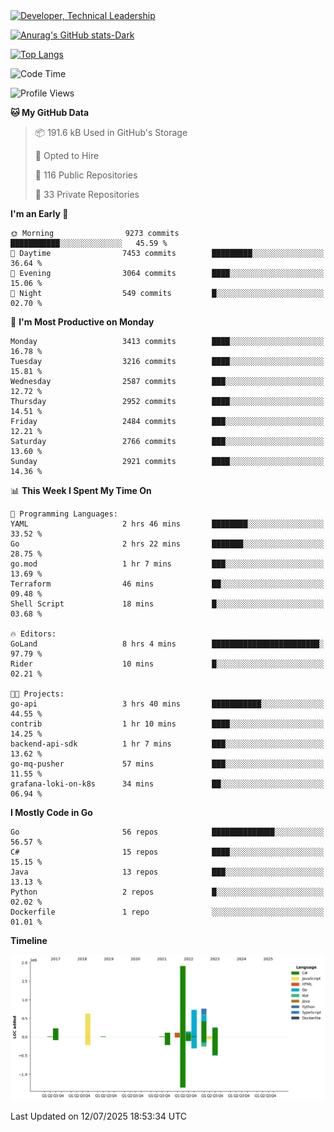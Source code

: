 <div>
  <a href="https://www.linkedin.com/in/arielpineiro/" target="_blank" rel="nofollow noopener noreferrer">
    <img src="https://img.shields.io/badge/-LinkedIn-%230077B5?style=for-the-badge&logo=linkedin&logoColor=white" alt="Developer, Technical Leadership" title="Ariel Piñeiro">
  </a>
</div>

[![Anurag's GitHub stats-Dark](https://github-readme-stats.vercel.app/api?username=arielsrv&show_icons=true&theme=dark#gh-dark-mode-only)](https://github.com/anuraghazra/github-readme-stats#gh-dark-mode-only)

[![Top Langs](https://github-readme-stats.vercel.app/api/top-langs/?username=arielsrv&layout=compact&langs_count=10&theme=dark#gh-dark-mode-only)](https://github.com/anuraghazra/github-readme-stats&theme=dark#gh-dark-mode-only)

<!--START_SECTION:waka-->
![Code Time](http://img.shields.io/badge/Code%20Time-1%2C349%20hrs%2054%20mins-blue)

![Profile Views](http://img.shields.io/badge/Profile%20Views-13-blue)

**🐱 My GitHub Data** 

> 📦 191.6 kB Used in GitHub's Storage 
 > 
> 💼 Opted to Hire
 > 
> 📜 116 Public Repositories 
 > 
> 🔑 33 Private Repositories 
 > 
**I'm an Early 🐤** 

```text
🌞 Morning                9273 commits        ███████████░░░░░░░░░░░░░░   45.59 % 
🌆 Daytime                7453 commits        █████████░░░░░░░░░░░░░░░░   36.64 % 
🌃 Evening                3064 commits        ████░░░░░░░░░░░░░░░░░░░░░   15.06 % 
🌙 Night                  549 commits         █░░░░░░░░░░░░░░░░░░░░░░░░   02.70 % 
```
📅 **I'm Most Productive on Monday** 

```text
Monday                   3413 commits        ████░░░░░░░░░░░░░░░░░░░░░   16.78 % 
Tuesday                  3216 commits        ████░░░░░░░░░░░░░░░░░░░░░   15.81 % 
Wednesday                2587 commits        ███░░░░░░░░░░░░░░░░░░░░░░   12.72 % 
Thursday                 2952 commits        ████░░░░░░░░░░░░░░░░░░░░░   14.51 % 
Friday                   2484 commits        ███░░░░░░░░░░░░░░░░░░░░░░   12.21 % 
Saturday                 2766 commits        ███░░░░░░░░░░░░░░░░░░░░░░   13.60 % 
Sunday                   2921 commits        ████░░░░░░░░░░░░░░░░░░░░░   14.36 % 
```


📊 **This Week I Spent My Time On** 

```text
💬 Programming Languages: 
YAML                     2 hrs 46 mins       ████████░░░░░░░░░░░░░░░░░   33.52 % 
Go                       2 hrs 22 mins       ███████░░░░░░░░░░░░░░░░░░   28.75 % 
go.mod                   1 hr 7 mins         ███░░░░░░░░░░░░░░░░░░░░░░   13.69 % 
Terraform                46 mins             ██░░░░░░░░░░░░░░░░░░░░░░░   09.48 % 
Shell Script             18 mins             █░░░░░░░░░░░░░░░░░░░░░░░░   03.68 % 

🔥 Editors: 
GoLand                   8 hrs 4 mins        ████████████████████████░   97.79 % 
Rider                    10 mins             █░░░░░░░░░░░░░░░░░░░░░░░░   02.21 % 

🐱‍💻 Projects: 
go-api                   3 hrs 40 mins       ███████████░░░░░░░░░░░░░░   44.55 % 
contrib                  1 hr 10 mins        ████░░░░░░░░░░░░░░░░░░░░░   14.25 % 
backend-api-sdk          1 hr 7 mins         ███░░░░░░░░░░░░░░░░░░░░░░   13.62 % 
go-mq-pusher             57 mins             ███░░░░░░░░░░░░░░░░░░░░░░   11.55 % 
grafana-loki-on-k8s      34 mins             ██░░░░░░░░░░░░░░░░░░░░░░░   06.94 % 
```

**I Mostly Code in Go** 

```text
Go                       56 repos            ██████████████░░░░░░░░░░░   56.57 % 
C#                       15 repos            ████░░░░░░░░░░░░░░░░░░░░░   15.15 % 
Java                     13 repos            ███░░░░░░░░░░░░░░░░░░░░░░   13.13 % 
Python                   2 repos             █░░░░░░░░░░░░░░░░░░░░░░░░   02.02 % 
Dockerfile               1 repo              ░░░░░░░░░░░░░░░░░░░░░░░░░   01.01 % 
```



**Timeline**

![Lines of Code chart](https://raw.githubusercontent.com/arielsrv/arielsrv/main/assets/bar_graph.png)


 Last Updated on 12/07/2025 18:53:34 UTC
<!--END_SECTION:waka-->
